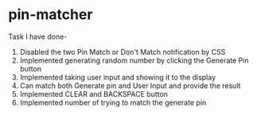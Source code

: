 # pin-matcher
Task I have done- 

1. Disabled the two Pin Match or Don't Match notification by CSS
2. Implemented generating random number by clicking the Generate Pin button
3. Implemented taking user input and showing it to the display
4. Can match both Generate pin and User Input and provide the result
5. Implemented CLEAR and BACKSPACE button
6. Implemented number of trying to match the generate pin